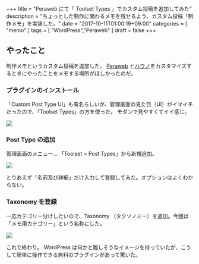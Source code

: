 +++
title = "Peraweb にて「 Toolset Types 」でカスタム投稿を追加してみた"
description = "ちょっとした制作に関わるメモを残せるよう、カスタム投稿「制作メモ」を実装した。"
date = "2017-10-11T01:00:19+09:00"
categories = [ "memo" ]
tags = [ "WordPress","Peraweb" ]
draft = false
+++

## やったこと

制作メモというカスタム投稿を追加した。
[Peraweb](https://web.howknow.link) と[ハウノ](http://www.howknow.link)をカスタマイズするときにやったことをメモする場所がほしかったのだ。

### プラグインのインストール

「Custom Post Type UI」も有名らしいが、管理画面の見た目（UI）がイマイチだったので、「Toolset Types」の方を使った。
モダンで見やすくてイイ感じ。

![](/img/wordpress-toolset-types1.jpg "")

### Post Type の追加

管理画面のメニュー… 「Toolset > Post Types」から新規追加。

![](/img/wordpress-toolset-types2.jpg "")

とりあえず「名前及び詳細」だけ入力して登録してみた。オプションはよくわからない。

### Taxonomy を登録

一応カテゴリー分けしたいので、Taxonomy （タクソノミー）を追加。今回は「メモ用カテゴリー」という名称にした。

![](/img/wordpress-toolset-types3.jpg "")

これで終わり。 WordPress は何かと難しそうなイメージを持っていたが、こうして簡単に操作できる無料のプラグインがあって驚いた。

